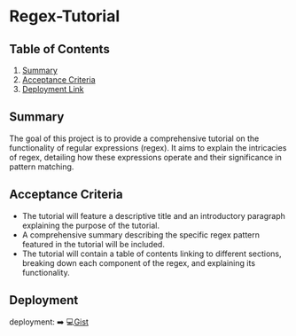 # Regex-Tutorial

## Table of Contents
1. [Summary](#summary)
2. [Acceptance Criteria](#acceptance-criteria)
3. [Deployment Link](#deployment-link)

## Summary

The goal of this project is to provide a comprehensive tutorial on the functionality of regular expressions (regex). It aims to explain the intricacies of regex, detailing how these expressions operate and their significance in pattern matching.

## Acceptance Criteria

- The tutorial will feature a descriptive title and an introductory paragraph explaining the purpose of the tutorial.
- A comprehensive summary describing the specific regex pattern featured in the tutorial will be included.
- The tutorial will contain a table of contents linking to different sections, breaking down each component of the regex, and explaining its functionality.

## Deployment

deployment: ➡️ 💻[Gist](https://gist.github.com/sefu-alv/072b87e92473d06aa3dd7bb4df025a85)